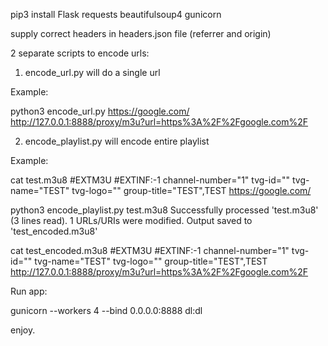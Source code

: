 pip3 install Flask requests beautifulsoup4 gunicorn

supply correct headers in headers.json file (referrer and origin)

2 separate scripts to encode urls:

1. encode_url.py will do a single url

Example:

python3 encode_url.py https://google.com/
http://127.0.0.1:8888/proxy/m3u?url=https%3A%2F%2Fgoogle.com%2F

2. encode_playlist.py will encode entire playlist

Example:

cat test.m3u8
#EXTM3U
#EXTINF:-1 channel-number="1" tvg-id="" tvg-name="TEST" tvg-logo="" group-title="TEST",TEST
https://google.com/

python3 encode_playlist.py test.m3u8
Successfully processed 'test.m3u8' (3 lines read).
1 URLs/URIs were modified.
Output saved to 'test_encoded.m3u8'

cat test_encoded.m3u8
#EXTM3U
#EXTINF:-1 channel-number="1" tvg-id="" tvg-name="TEST" tvg-logo="" group-title="TEST",TEST
http://127.0.0.1:8888/proxy/m3u?url=https%3A%2F%2Fgoogle.com%2F

Run app:

gunicorn --workers 4 --bind 0.0.0.0:8888 dl:dl

enjoy.
